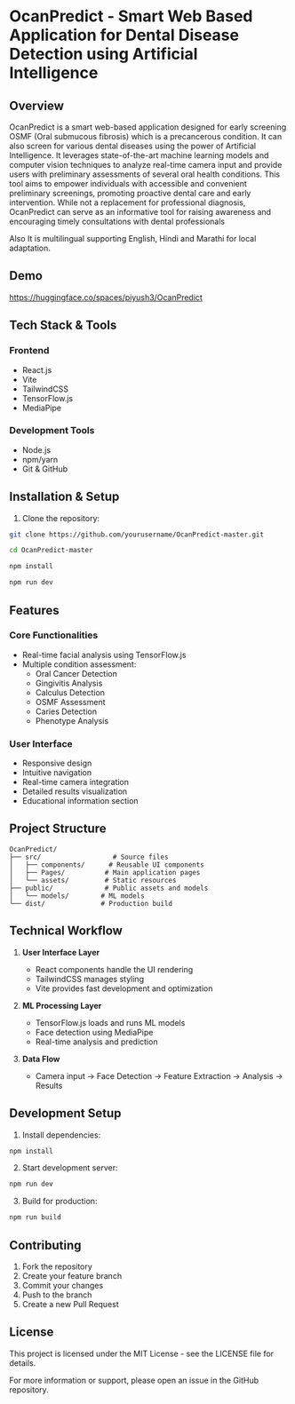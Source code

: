 # OcanPredict - Smart Web Based Application for Dental Disease Detection using Artificial Intelligence

## Overview
OcanPredict is a smart web-based application designed for early screening OSMF (Oral submucous fibrosis) which is a precancerous condition. It can also screen for various dental diseases using the power of Artificial Intelligence. It leverages state-of-the-art machine learning models and computer vision techniques to analyze real-time camera input and provide users with preliminary assessments of several oral health conditions. This tool aims to empower individuals with accessible and convenient preliminary screenings, promoting proactive dental care and early intervention. While not a replacement for professional diagnosis, OcanPredict can serve as an informative tool for raising awareness and encouraging timely consultations with dental professionals

Also It is multilingual supporting English, Hindi and Marathi for local adaptation. 

## Demo
https://huggingface.co/spaces/piyush3/OcanPredict

## Tech Stack & Tools

### Frontend
- React.js
- Vite
- TailwindCSS
- TensorFlow.js
- MediaPipe

### Development Tools
- Node.js
- npm/yarn
- Git & GitHub

## Installation & Setup

1. Clone the repository:
```bash
git clone https://github.com/yourusername/OcanPredict-master.git
```

```bash
cd OcanPredict-master
```

```bash
npm install
```

```bash
npm run dev
```

## Features

### Core Functionalities
- Real-time facial analysis using TensorFlow.js
- Multiple condition assessment:
  - Oral Cancer Detection
  - Gingivitis Analysis
  - Calculus Detection
  - OSMF Assessment
  - Caries Detection
  - Phenotype Analysis

### User Interface
- Responsive design
- Intuitive navigation
- Real-time camera integration
- Detailed results visualization
- Educational information section

## Project Structure

```
OcanPredict/
├── src/                  # Source files
│   ├── components/      # Reusable UI components
│   ├── Pages/          # Main application pages
│   └── assets/         # Static resources
├── public/             # Public assets and models
│   └── models/        # ML models
└── dist/              # Production build
```

## Technical Workflow

1. **User Interface Layer**
   - React components handle the UI rendering
   - TailwindCSS manages styling
   - Vite provides fast development and optimization

2. **ML Processing Layer**
   - TensorFlow.js loads and runs ML models
   - Face detection using MediaPipe
   - Real-time analysis and prediction

3. **Data Flow**
   - Camera input → Face Detection → Feature Extraction → Analysis → Results

## Development Setup

1. Install dependencies:
```bash
npm install
```

2. Start development server:
```bash
npm run dev
```

3. Build for production:
```bash
npm run build
```

## Contributing
1. Fork the repository
2. Create your feature branch
3. Commit your changes
4. Push to the branch
5. Create a new Pull Request

## License
This project is licensed under the MIT License - see the LICENSE file for details.

For more information or support, please open an issue in the GitHub repository.
